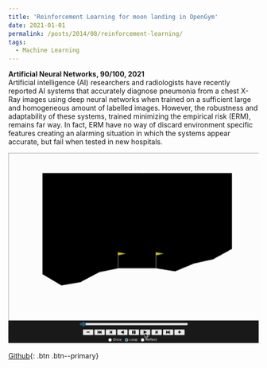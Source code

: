 ```yaml
---
title: 'Reinforcement Learning for moon landing in OpenGym'
date: 2021-01-01
permalink: /posts/2014/08/reinforcement-learning/
tags:
  - Machine Learning
---
```


**Artificial Neural Networks, 90/100, 2021** <br> Artificial intelligence (AI) researchers and radiologists have recently reported AI systems that accurately diagnose pneumonia from a chest X-Ray images using deep neural networks when trained on a sufficient large and homogeneous amount of labelled images.
    However, the robustness and adaptability of these systems, trained minimizing the empirical risk (ERM), remains far way. In fact, ERM have no way of discard environment specific  features creating an alarming situation in which the systems appear accurate, but fail when tested in new hospitals.

<img src='/images/rl.gif'>

[Github](https://github.com/raphaelattias/Deep-Reinforcement-Learning){: .btn .btn--primary}